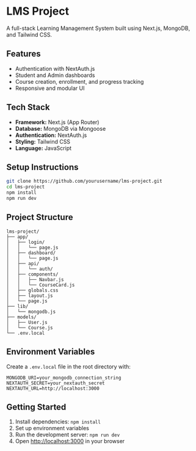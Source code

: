 # LMS Project

A full-stack Learning Management System built using Next.js, MongoDB, and Tailwind CSS.

## Features
- Authentication with NextAuth.js
- Student and Admin dashboards
- Course creation, enrollment, and progress tracking
- Responsive and modular UI

## Tech Stack
- **Framework:** Next.js (App Router)
- **Database:** MongoDB via Mongoose
- **Authentication:** NextAuth.js
- **Styling:** Tailwind CSS
- **Language:** JavaScript

## Setup Instructions

```bash
git clone https://github.com/yourusername/lms-project.git
cd lms-project
npm install
npm run dev
```

## Project Structure
```
lms-project/
├── app/
│   ├── login/
│   │   └── page.js
│   ├── dashboard/
│   │   └── page.js
│   ├── api/
│   │   └── auth/
│   ├── components/
│   │   ├── Navbar.js
│   │   └── CourseCard.js
│   ├── globals.css
│   ├── layout.js
│   └── page.js
├── lib/
│   └── mongodb.js
├── models/
│   ├── User.js
│   └── Course.js
└── .env.local
```

## Environment Variables
Create a `.env.local` file in the root directory with:
```
MONGODB_URI=your_mongodb_connection_string
NEXTAUTH_SECRET=your_nextauth_secret
NEXTAUTH_URL=http://localhost:3000
```

## Getting Started
1. Install dependencies: `npm install`
2. Set up environment variables
3. Run the development server: `npm run dev`
4. Open [http://localhost:3000](http://localhost:3000) in your browser